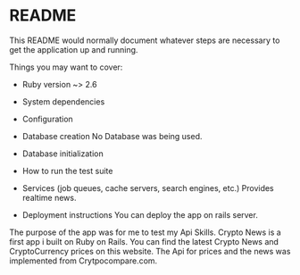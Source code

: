 # README

This README would normally document whatever steps are necessary to get the
application up and running.

Things you may want to cover:

* Ruby version ~> 2.6

* System dependencies 

* Configuration


* Database creation
No Database was being used. 

* Database initialization

* How to run the test suite 

* Services (job queues, cache servers, search engines, etc.)
Provides realtime news.

* Deployment instructions
You can deploy the app on rails server. 

The purpose of the app was for me to test my Api Skills.
Crypto News is a first app i built on Ruby on Rails.
You can find the latest Crypto News and CryptoCurrency prices on this website. 
The Api for prices and the news was implemented from Crytpocompare.com. 








